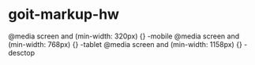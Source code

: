 # goit-markup-hw
@media screen and (min-width: 320px) {} -mobile
@media screen and (min-width: 768px) {} -tablet 
@media screen and (min-width: 1158px) {} -desctop
